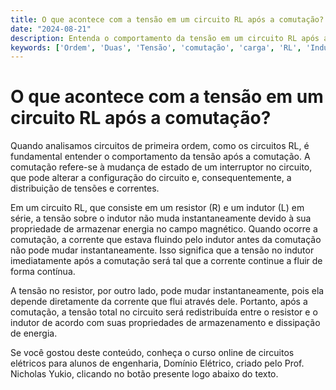 ```yaml
---
title: O que acontece com a tensão em um circuito RL após a comutação?
date: "2024-08-21"
description: Entenda o comportamento da tensão em um circuito RL após a comutação.
keywords: ['Ordem', 'Duas', 'Tensão', 'comutação', 'carga', 'RL', 'Indutor']
---
```


# O que acontece com a tensão em um circuito RL após a comutação?

Quando analisamos circuitos de primeira ordem, como os circuitos RL, é fundamental entender o comportamento da tensão após a comutação. A comutação refere-se à mudança de estado de um interruptor no circuito, que pode alterar a configuração do circuito e, consequentemente, a distribuição de tensões e correntes.

Em um circuito RL, que consiste em um resistor (R) e um indutor (L) em série, a tensão sobre o indutor não muda instantaneamente devido à sua propriedade de armazenar energia no campo magnético. Quando ocorre a comutação, a corrente que estava fluindo pelo indutor antes da comutação não pode mudar instantaneamente. Isso significa que a tensão no indutor imediatamente após a comutação será tal que a corrente continue a fluir de forma contínua.

A tensão no resistor, por outro lado, pode mudar instantaneamente, pois ela depende diretamente da corrente que flui através dele. Portanto, após a comutação, a tensão total no circuito será redistribuída entre o resistor e o indutor de acordo com suas propriedades de armazenamento e dissipação de energia.

Se você gostou deste conteúdo, conheça o curso online de circuitos elétricos para alunos de engenharia, Domínio Elétrico, criado pelo Prof. Nicholas Yukio, clicando no botão presente logo abaixo do texto.